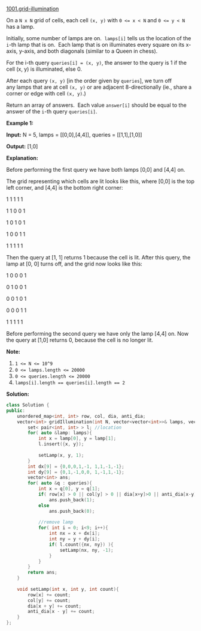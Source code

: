 [1001.grid-illumination](https://leetcode.com/problems/grid-illumination/)  

On a `N x N` grid of cells, each cell `(x, y)` with `0 <= x < N` and `0 <= y < N` has a lamp.

Initially, some number of lamps are on.  `lamps[i]` tells us the location of the `i`\-th lamp that is on.  Each lamp that is on illuminates every square on its x-axis, y-axis, and both diagonals (similar to a Queen in chess).

For the i-th query `queries[i] = (x, y)`, the answer to the query is 1 if the cell (x, y) is illuminated, else 0.

After each query `(x, y)` \[in the order given by `queries`\], we turn off any lamps that are at cell `(x, y)` or are adjacent 8-directionally (ie., share a corner or edge with cell `(x, y)`.)

Return an array of answers.  Each value `answer[i]` should be equal to the answer of the `i`\-th query `queries[i]`.

**Example 1:**

  
**Input:** N = 5, lamps = \[\[0,0\],\[4,4\]\], queries = \[\[1,1\],\[1,0\]\]
  
**Output:** \[1,0\]
  
**Explanation:** 
  
Before performing the first query we have both lamps \[0,0\] and \[4,4\] on.
  
The grid representing which cells are lit looks like this, where \[0,0\] is the top left corner, and \[4,4\] is the bottom right corner:
  
1 1 1 1 1
  
1 1 0 0 1
  
1 0 1 0 1
  
1 0 0 1 1
  
1 1 1 1 1
  
Then the query at \[1, 1\] returns 1 because the cell is lit.  After this query, the lamp at \[0, 0\] turns off, and the grid now looks like this:
  
1 0 0 0 1
  
0 1 0 0 1
  
0 0 1 0 1
  
0 0 0 1 1
  
1 1 1 1 1
  
Before performing the second query we have only the lamp \[4,4\] on.  Now the query at \[1,0\] returns 0, because the cell is no longer lit.
  

**Note:**

1.  `1 <= N <= 10^9`
2.  `0 <= lamps.length <= 20000`
3.  `0 <= queries.length <= 20000`
4.  `lamps[i].length == queries[i].length == 2`  



**Solution:**  

```cpp
class Solution {
public:
    unordered_map<int, int> row, col, dia, anti_dia;
    vector<int> gridIllumination(int N, vector<vector<int>>& lamps, vector<vector<int>>& queries) {
        set< pair<int, int> > l; //location
        for( auto &lamp: lamps){
            int x = lamp[0], y = lamp[1];
            l.insert({x, y});
            
            setLamp(x, y, 1);
        }
        int dx[9] = {0,0,0,1,-1, 1,1,-1,-1};
        int dy[9] = {0,1,-1,0,0, 1,-1,1,-1};
        vector<int> ans;
        for( auto &q : queries){
            int x = q[0], y = q[1];
            if( row[x] > 0 || col[y] > 0 || dia[x+y]>0 || anti_dia[x-y]>0 )
                ans.push_back(1);
            else
                ans.push_back(0);
            
            //remove lamp
            for( int i = 0; i<9; i++){
                int nx = x + dx[i];
                int ny = y + dy[i];
                if( l.count({nx, ny}) ){
                    setLamp(nx, ny, -1);
                }
            }
        }
        return ans;
    }
    
    void setLamp(int x, int y, int count){
        row[x] += count;
        col[y] += count;
        dia[x + y] += count;
        anti_dia[x - y] += count;
    }
};
```
      